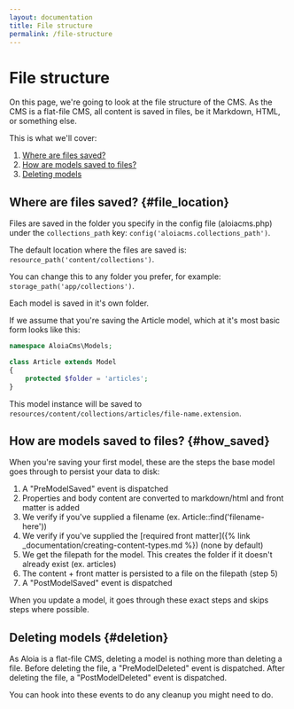 ```yaml
---
layout: documentation
title: File structure
permalink: /file-structure
---
```


# File structure

On this page, we're going to look at the file structure of the CMS.
As the CMS is a flat-file CMS, all content is saved in files, be it Markdown, HTML, or something else.

This is what we'll cover:
1. [Where are files saved?](#file_location)
2. [How are models saved to files?](#how_saved)
2. [Deleting models](#deletion)

## Where are files saved? {#file_location}
Files are saved in the folder you specify in the config file (aloiacms.php) under the ``collections_path`` key: ``config('aloiacms.collections_path')``.

The default location where the files are saved is: ``resource_path('content/collections')``.

You can change this to any folder you prefer, for example: ``storage_path('app/collections')``.

Each model is saved in it's own folder. 

If we assume that you're saving the Article model, which at it's most basic form looks like this:

```php
namespace AloiaCms\Models;

class Article extends Model
{
    protected $folder = 'articles';
}
```

This model instance will be saved to ``resources/content/collections/articles/file-name.extension``.

## How are models saved to files? {#how_saved}

When you're saving your first model, these are the steps the base model goes through to persist your data to disk:

1. A "PreModelSaved" event is dispatched
2. Properties and body content are converted to markdown/html and front matter is added
3. We verify if you've supplied a filename (ex. Article::find('filename-here'))
4. We verify if you've supplied the [required front matter]({% link _documentation/creating-content-types.md %}) (none by default)
5. We get the filepath for the model. This creates the folder if it doesn't already exist (ex. articles)
6. The content + front matter is persisted to a file on the filepath (step 5)
7. A "PostModelSaved" event is dispatched

When you update a model, it goes through these exact steps and skips steps where possible.

## Deleting models {#deletion}
As Aloia is a flat-file CMS, deleting a model is nothing more than deleting a file.
Before deleting the file, a "PreModelDeleted" event is dispatched.
After deleting the file, a "PostModelDeleted" event is dispatched.

You can hook into these events to do any cleanup you might need to do.